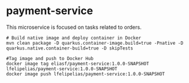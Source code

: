 # payment-service

This microservice is focused on tasks related to orders.

```shell script
# Build native image and deploy container in Docker
mvn clean package -D quarkus.container-image.build=true -Pnative -D quarkus.native.container-build=true -D skipTests

#Tag image and push to Docker Hub
docker image tag eliasf/payment-service:1.0.0-SNAPSHOT lfelipelias/payment-service:1.0.0-SNAPSHOT
docker image push lfelipelias/payment-service:1.0.0-SNAPSHOT
```